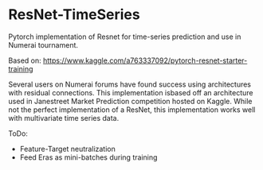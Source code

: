 # ResNet-TimeSeries
Pytorch implementation of Resnet for time-series prediction and use in Numerai tournament.

Based on: https://www.kaggle.com/a763337092/pytorch-resnet-starter-training

Several users on Numerai forums have found success using architectures with residual connections. This implementation isbased off an architecture used in Janestreet Market Prediction competition hosted on Kaggle. While not the perfect implementation of a ResNet, this implementation works well with multivariate time series data.

ToDo:
- Feature-Target neutralization
- Feed Eras as mini-batches during training
